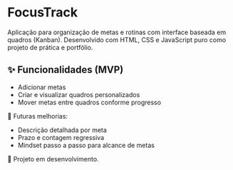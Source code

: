 # FocusTrack

Aplicação para organização de metas e rotinas com interface baseada em quadros (Kanban). Desenvolvido com HTML, CSS e JavaScript puro como projeto de prática e portfólio.

## ✨ Funcionalidades (MVP)
- Adicionar metas
- Criar e visualizar quadros personalizados
- Mover metas entre quadros conforme progresso

🎯 Futuras melhorias:
- Descrição detalhada por meta
- Prazo e contagem regressiva
- Mindset passo a passo para alcance de metas

🚧 Projeto em desenvolvimento.
